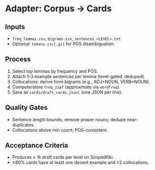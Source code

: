 # Adapter: Corpus → Cards

## Inputs

- `freq_lemmas.csv`, `bigrams.csv`, `sentences_<LEVEL>.txt`.
- Optional: `tokens.csv[.gz]` for POS disambiguation.

## Process

1. Select top lemmas by frequency and POS.
2. Attach 1–3 example sentences per lemma (level-gated, deduped).
3. Collocations: derive from bigrams (e.g., ADJ+NOUN, VERB+NOUN).
4. Compute/store `freq_zipf` (approximate via `wordfreq`).
5. Save as `cards/draft_cards.jsonl` (one JSON per line).

## Quality Gates

- Sentence length bounds; remove proper nouns; dedupe near-duplicates.
- Collocations above min count; POS-consistent.

## Acceptance Criteria

- Produces ≥ 1k draft cards per level on SimpleWiki.
- ≥80% cards have at least one decent example and ≥2 collocations.
